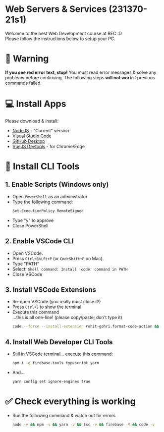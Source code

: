 # Web Servers & Services (231370-21s1)

Welcome to the best Web Development course at BEC :D  
Please follow the instructions below to setup your PC.

# 🚨 Warning

**If you see red error text, stop!** You must read error messages & solve any problems before continuing. The following steps **will not work** if previous commands failed.

# 💻 Install Apps

Please download & install:

- [NodeJS](https://nodejs.org/en/download/current/) - "Current" version
- [Visual Studio Code](https://code.visualstudio.com/Download)
- [GitHub Desktop](https://desktop.github.com/)
- [VueJS Devtools](https://chrome.google.com/webstore/detail/vuejs-devtools/nhdogjmejiglipccpnnnanhbledajbpd?hl=en) - for Chrome/Edge

# 🧘 Install CLI Tools

## 1. Enable Scripts (Windows only)

- Open `PowerShell` as an administrator
- Type the following command:
  ```sh
  Set-ExecutionPolicy RemoteSigned
  ```
- Type "y" to approve
- Close PowerShell

## 2. Enable VSCode CLI

- Open VSCode.
- Press `Ctrl+Shift+P` (or `Cmd+Shift+P` on Mac).
- Type "PATH"
- Select: `Shell command: Install 'code' command in PATH`
- Close VSCode

## 3. Install VSCode Extensions

- Re-open VSCode (you really must close it!)
- Press `Ctrl+J` to show the terminal
- Execute this command  
  ...this is all one-line! (please copy/paste; don't type it)
  ```sh
  code --force --install-extension rohit-gohri.format-code-action && code --force --install-extension dbaeumer.vscode-eslint && code --force --install-extension esbenp.prettier-vscode && code --force --install-extension stylelint.vscode-stylelint && code --force --install-extension octref.vetur && code --force --install-extension TabNine.tabnine-vscode && code --force --install-extension MS-vsliveshare.vsliveshare && code --force --install-extension humao.rest-client && code --force --install-extension yzhang.markdown-all-in-one
  ```

## 4. Install Web Developer CLI Tools

- Still in VSCode terminal... execute this command:
  ```sh
  npm i -g firebase-tools typescript yarn
  ```
- And...
  ```sh
  yarn config set ignore-engines true
  ```

# ✅ Check everything is working

- Run the following command & watch out for errors
  ```sh
  node -v && npm -v && yarn -v && tsc -v && firebase -V && code -v
  ```
